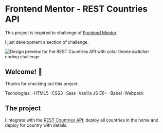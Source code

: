 # Frontend Mentor - REST Countries API

This project is inspired to challenge of [Frontend Mentor](https://www.frontendmentor.io).

I just development a section of challenge.


![Design preview for the REST Countries API with color theme switcher coding challenge](./design/desktop-preview.jpg)

## Welcome! 👋

Thanks for checking out this project.

Tecnologies:
  -HTML5
  -CSS3
  -Sass
  -Vanilla JS E6+
  -Babel
  -Webpack

## The project

I integrate with the [REST Countries API](https://restcountries.eu), deploy all countries in the home and deploy for country with details.


